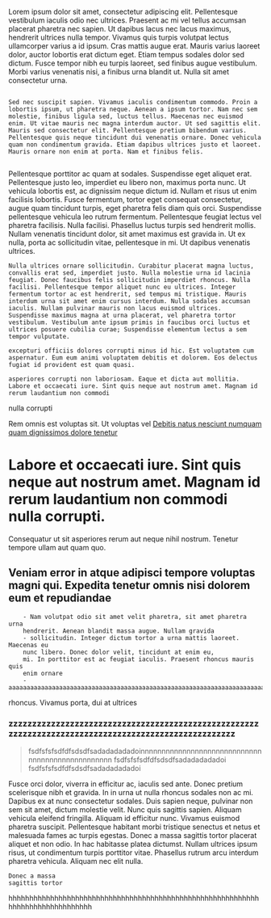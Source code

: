 Lorem ipsum dolor sit amet, consectetur adipiscing elit. Pellentesque vestibulum
iaculis odio nec ultrices. Praesent ac mi vel tellus accumsan placerat pharetra
nec sapien. Ut dapibus lacus nec lacus maximus, hendrerit ultrices nulla tempor.
Vivamus quis turpis volutpat lectus ullamcorper varius a id ipsum. Cras mattis
augue erat. Mauris varius laoreet dolor, auctor lobortis erat dictum eget. Etiam
tempus sodales dolor sed dictum. Fusce tempor nibh eu turpis laoreet, sed
finibus augue vestibulum. Morbi varius venenatis nisi, a finibus urna blandit
ut. Nulla sit amet consectetur urna.
```

Sed nec suscipit sapien. Vivamus iaculis condimentum commodo. Proin a lobortis ipsum, ut pharetra neque. Aenean a ipsum tortor. Nam nec sem molestie, finibus ligula sed, luctus tellus. Maecenas nec euismod enim. Ut vitae mauris nec magna interdum auctor. Ut sed sagittis elit. Mauris sed consectetur elit. Pellentesque pretium bibendum varius. Pellentesque quis neque tincidunt dui venenatis ornare. Donec vehicula quam non condimentum gravida. Etiam dapibus ultrices justo et laoreet. Mauris ornare non enim at porta. Nam et finibus felis.


```
Pellentesque porttitor ac quam at sodales. Suspendisse eget aliquet erat.
Pellentesque justo leo, imperdiet eu libero non, maximus porta nunc. Ut vehicula
lobortis est, ac dignissim neque dictum id. Nullam et risus ut enim facilisis
lobortis. Fusce fermentum, tortor eget consequat consectetur, augue quam
tincidunt turpis, eget pharetra felis diam quis orci. Suspendisse pellentesque
vehicula leo rutrum fermentum. Pellentesque feugiat lectus vel pharetra
facilisis. Nulla facilisi. Phasellus luctus turpis sed hendrerit mollis. Nullam
venenatis tincidunt dolor, sit amet maximus est gravida in. Ut ex nulla, porta
ac sollicitudin vitae, pellentesque in mi. Ut dapibus venenatis ultrices.

```
Nulla ultrices ornare sollicitudin. Curabitur placerat magna luctus, convallis erat sed, imperdiet justo. Nulla molestie urna id lacinia feugiat. Donec faucibus felis sollicitudin imperdiet rhoncus. Nulla facilisi. Pellentesque tempor aliquet nunc eu ultrices. Integer fermentum tortor ac est hendrerit, sed tempus mi tristique. Mauris interdum urna sit amet enim cursus interdum. Nulla sodales accumsan iaculis. Nullam pulvinar mauris non lacus euismod ultrices. Suspendisse maximus magna at urna placerat, vel pharetra tortor vestibulum. Vestibulum ante ipsum primis in faucibus orci luctus et ultrices posuere cubilia curae; Suspendisse elementum lectus a sem tempor vulputate.
```
```Quo
excepturi officiis dolores corrupti minus id hic. Est voluptatem cum aspernatur. Eum eum animi voluptatem debitis et dolorem. Eos delectus fugiat id provident est quam quasi.
```

```Ea
asperiores corrupti non laboriosam. Eaque et dicta aut mollitia. Labore et occaecati iure. Sint quis neque aut nostrum amet. Magnam id rerum laudantium non commodi
```
nulla corrupti

Rem omnis est voluptas sit. Ut voluptas vel
[Debitis natus nesciunt numquam quam dignissimos dolore tenetur](https://duckduckgo.com/?t=ffab&q=lorem+ipsum&ia=answer&iax=answer)

  # Labore et occaecati iure. Sint quis neque aut nostrum amet. Magnam id rerum laudantium non commodi nulla corrupti.
Consequatur ut sit asperiores rerum aut neque nihil nostrum. Tenetur tempore
ullam aut quam quo.

## Veniam error in atque adipisci tempore voluptas magni qui. Expedita tenetur omnis nisi dolorem eum et repudiandae

        - Nam volutpat odio sit amet velit pharetra, sit amet pharetra urna
        hendrerit. Aenean blandit massa augue. Nullam gravida
        - sollicitudin. Integer dictum tortor a urna mattis laoreet. Maecenas eu
        nunc libero. Donec dolor velit, tincidunt at enim eu,
        mi. In porttitor est ac feugiat iaculis. Praesent rhoncus mauris quis
        enim ornare
        - aaaaaaaaaaaaaaaaaaaaaaaaaaaaaaaaaaaaaaaaaaaaaaaaaaaaaaaaaaaaaaaaaaaaaaaaaaaaaaaaaaaaaaaaaaaaaaaaaaaaaaaa
rhoncus. Vivamus porta, dui at ultrices

### zzzzzzzzzzzzzzzzzzzzzzzzzzzzzzzzzzzzzzzzzzzzzzzzzzzzzzzzzzzzzzzzzzzzzzzzzzzzzzzzzzzzzzzzzzzzzzzzzzzzz

> fsdfsfsfsdfdfsdsdfsadadadadadoinnnnnnnnnnnnnnnnnnnnnnnnnnnnnnnnnnnnnnnnnnnnnnnnn
fsdfsfsfsdfdfsdsdfsadadadadadoi fsdfsfsfsdfdfsdsdfsadadadadadoi

Fusce orci dolor, viverra in efficitur ac, iaculis sed ante. Donec pretium
scelerisque nibh et gravida. In in urna ut nulla rhoncus sodales non ac mi.
Dapibus ex at nunc consectetur sodales. Duis sapien neque, pulvinar non sem
sit amet, dictum molestie velit. Nunc quis sagittis sapien. Aliquam vehicula
eleifend fringilla. Aliquam id efficitur nunc. Vivamus euismod pharetra
suscipit. Pellentesque habitant morbi tristique senectus et netus et malesuada
fames ac turpis egestas. Donec a massa sagittis tortor placerat aliquet et non
odio. In hac habitasse platea dictumst. Nullam ultrices ipsum risus, ut
condimentum turpis porttitor vitae. Phasellus rutrum arcu interdum pharetra
vehicula. Aliquam nec elit nulla.

```SuperLanguage
Donec a massa
sagittis tortor
```

hhhhhhhhhhhhhhhhhhhhhhhhhhhhhhhhhhhhhhhhhhhhhhhhhhhhhhhhhhhhhhhhhhhhhhhhhhhhhhhh
